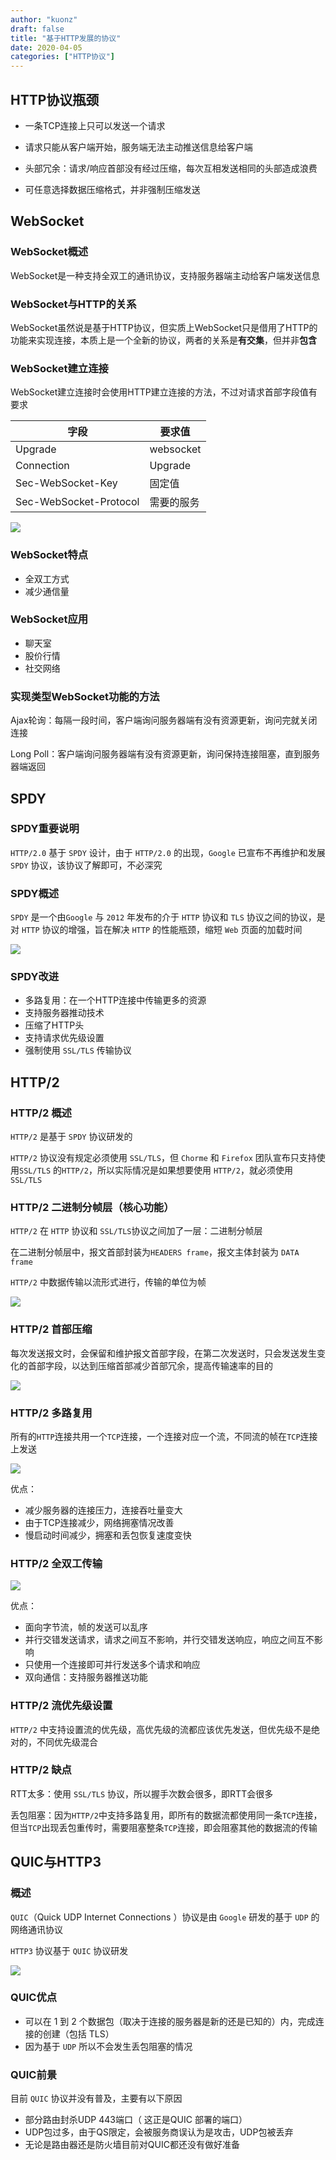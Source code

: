 ```yaml
---
author: "kuonz"
draft: false
title: "基于HTTP发展的协议"
date: 2020-04-05
categories: ["HTTP协议"]
---
```

  
## HTTP协议瓶颈

* 一条TCP连接上只可以发送一个请求

* 请求只能从客户端开始，服务端无法主动推送信息给客户端


* 头部冗余：请求/响应首部没有经过压缩，每次互相发送相同的头部造成浪费
* 可任意选择数据压缩格式，并非强制压缩发送



## WebSocket

### WebSocket概述

WebSocket是一种支持全双工的通讯协议，支持服务器端主动给客户端发送信息

### WebSocket与HTTP的关系

WebSocket虽然说是基于HTTP协议，但实质上WebSocket只是借用了HTTP的功能来实现连接，本质上是一个全新的协议，两者的关系是**有交集**，但并非**包含**

### WebSocket建立连接

WebSocket建立连接时会使用HTTP建立连接的方法，不过对请求首部字段值有要求

| 字段                   | 要求值     |
| ---------------------- | ---------- |
| Upgrade                | websocket  |
| Connection             | Upgrade    |
| Sec-WebSocket-Key      | 固定值     |
| Sec-WebSocket-Protocol | 需要的服务 |

![](/06-基于HTTP发展的协议-images/image-20200326033758146.png)

### WebSocket特点

* 全双工方式
* 减少通信量

### WebSocket应用

* 聊天室
* 股价行情
* 社交网络

### 实现类型WebSocket功能的方法

Ajax轮询：每隔一段时间，客户端询问服务器端有没有资源更新，询问完就关闭连接

Long Poll：客户端询问服务器端有没有资源更新，询问保持连接阻塞，直到服务器端返回



## SPDY

### SPDY重要说明

`HTTP/2.0` 基于 `SPDY` 设计，由于 `HTTP/2.0` 的出现，`Google` 已宣布不再维护和发展 `SPDY` 协议，该协议了解即可，不必深究

### SPDY概述

`SPDY` 是一个由`Google` 与 `2012` 年发布的介于 `HTTP` 协议和 `TLS` 协议之间的协议，是对 `HTTP` 协议的增强，旨在解决 `HTTP` 的性能瓶颈，缩短 `Web` 页面的加载时间

![](/06-基于HTTP发展的协议-images/image-20200326034750674.png)

### SPDY改进

* 多路复用：在一个HTTP连接中传输更多的资源
* 支持服务器推动技术
* 压缩了HTTP头
* 支持请求优先级设置
* 强制使用 `SSL/TLS` 传输协议



## HTTP/2

### HTTP/2 概述

`HTTP/2` 是基于 `SPDY` 协议研发的

`HTTP/2` 协议没有规定必须使用 `SSL/TLS`，但 `Chorme` 和 `Firefox` 团队宣布只支持使用`SSL/TLS` 的`HTTP/2`，所以实际情况是如果想要使用 `HTTP/2`，就必须使用 `SSL/TLS`

### HTTP/2 二进制分帧层（核心功能）

`HTTP/2` 在 `HTTP` 协议和 `SSL/TLS`协议之间加了一层：二进制分帧层

在二进制分帧层中，报文首部封装为`HEADERS frame`，报文主体封装为 `DATA frame`

`HTTP/2` 中数据传输以流形式进行，传输的单位为帧

![](/06-基于HTTP发展的协议-images/image-20200326041831628.png)

### HTTP/2 首部压缩

每次发送报文时，会保留和维护报文首部字段，在第二次发送时，只会发送发生变化的首部字段，以达到压缩首部减少首部冗余，提高传输速率的目的

![](/06-基于HTTP发展的协议-images/image-20200326035704866.png)

### HTTP/2 多路复用

所有的`HTTP`连接共用一个`TCP`连接，一个连接对应一个流，不同流的帧在`TCP`连接上发送

![](/06-基于HTTP发展的协议-images/image-20200326035852073.png)

优点：

* 减少服务器的连接压力，连接吞吐量变大
* 由于TCP连接减少，网络拥塞情况改善
* 慢启动时间减少，拥塞和丢包恢复速度变快

### HTTP/2 全双工传输

![](/06-基于HTTP发展的协议-images/image-20200326040335553.png)

优点：

* 面向字节流，帧的发送可以乱序
* 并行交错发送请求，请求之间互不影响，并行交错发送响应，响应之间互不影响
* 只使用一个连接即可并行发送多个请求和响应
* 双向通信：支持服务器推送功能

### HTTP/2 流优先级设置

`HTTP/2` 中支持设置流的优先级，高优先级的流都应该优先发送，但优先级不是绝对的，不同优先级混合

### HTTP/2 缺点

RTT太多：使用 `SSL/TLS` 协议，所以握手次数会很多，即RTT会很多

丢包阻塞：因为`HTTP/2`中支持多路复用，即所有的数据流都使用同一条`TCP`连接，但当`TCP`出现丢包重传时，需要阻塞整条`TCP`连接，即会阻塞其他的数据流的传输



## QUIC与HTTP3

### 概述

`QUIC`（Quick UDP Internet Connections ）协议是由 `Google` 研发的基于 `UDP` 的网络通讯协议

`HTTP3` 协议基于 `QUIC` 协议研发

![](/06-基于HTTP发展的协议-images/image-20200326045033078.png)

### QUIC优点

* 可以在 1 到 2 个数据包（取决于连接的服务器是新的还是已知的）内，完成连接的创建（包括 TLS）
* 因为基于 `UDP` 所以不会发生丢包阻塞的情况

### QUIC前景

目前 `QUIC` 协议并没有普及，主要有以下原因

* 部分路由封杀UDP 443端口（ 这正是QUIC 部署的端口）
* UDP包过多，由于QS限定，会被服务商误认为是攻击，UDP包被丢弃
* 无论是路由器还是防火墙目前对QUIC都还没有做好准备

